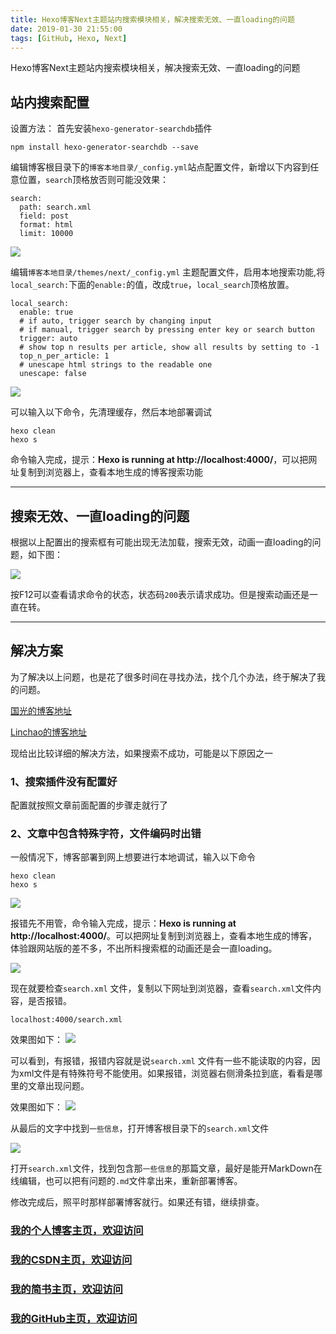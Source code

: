 ```yaml
---
title: Hexo博客Next主题站内搜索模块相关，解决搜索无效、一直loading的问题
date: 2019-01-30 21:55:00
tags: [GitHub, Hexo, Next]
---
```



Hexo博客Next主题站内搜索模块相关，解决搜索无效、一直loading的问题

<!--more-->

## 站内搜索配置
设置方法：
首先安装`hexo-generator-searchdb`插件

```
npm install hexo-generator-searchdb --save
```

编辑博客根目录下的`博客本地目录/_config.yml`站点配置文件，新增以下内容到任意位置，`search`顶格放否则可能没效果：

```
search:
  path: search.xml
  field: post
  format: html
  limit: 10000
```
![](https://img-blog.nos-eastchina1.126.net/blog/hexo_search_config1.png)

编辑`博客本地目录/themes/next/_config.yml` 主题配置文件，启用本地搜索功能,将`local_search:`下面的`enable:`的值，改成`true`，`local_search`顶格放置。

```
local_search:
  enable: true
  # if auto, trigger search by changing input
  # if manual, trigger search by pressing enter key or search button
  trigger: auto
  # show top n results per article, show all results by setting to -1
  top_n_per_article: 1
  # unescape html strings to the readable one
  unescape: false
```
![](https://img-blog.nos-eastchina1.126.net/blog/hexo_search_config2.png)

可以输入以下命令，先清理缓存，然后本地部署调试
```
hexo clean
hexo s
```
命令输入完成，提示：**Hexo is running at http://localhost:4000/**，可以把网址复制到浏览器上，查看本地生成的博客搜索功能

---
## 搜索无效、一直loading的问题

根据以上配置出的搜索框有可能出现无法加载，搜索无效，动画一直loading的问题，如下图：

![](https://img-blog.nos-eastchina1.126.net/blog/hexo_search_loading.png)

按F12可以查看请求命令的状态，状态码`200`表示请求成功。但是搜索动画还是一直在转。

---
## 解决方案
为了解决以上问题，也是花了很多时间在寻找办法，找个几个办法，终于解决了我的问题。

[国光的博客地址](https://www.sqlsec.com/2017/12/hexosearch.html)

[Linchao的博客地址](https://linchao1002.github.io/linchao1002.github.io/2019/01/23/Next%20%E4%B8%BB%E9%A2%98%E6%B7%BB%E5%8A%A0%E7%AB%99%E5%86%85%E6%90%9C%E7%B4%A2%E5%8A%9F%E8%83%BD/)


现给出比较详细的解决方法，如果搜索不成功，可能是以下原因之一

### 1、搜索插件没有配置好

配置就按照文章前面配置的步骤走就行了

### 2、文章中包含特殊字符，文件编码时出错
一般情况下，博客部署到网上想要进行本地调试，输入以下命令
```
hexo clean
hexo s
```

![](https://img-blog.nos-eastchina1.126.net/blog/hhexo_search_local1.png)

报错先不用管，命令输入完成，提示：**Hexo is running at http://localhost:4000/**。可以把网址复制到浏览器上，查看本地生成的博客，体验跟网站版的差不多，不出所料搜索框的动画还是会一直loading。

![](https://img-blog.nos-eastchina1.126.net/blog/hexo_search_loading.png)

现在就要检查`search.xml` 文件，复制以下网址到浏览器，查看`search.xml`文件内容，是否报错。
```
localhost:4000/search.xml
```
效果图如下：
![](https://img-blog.nos-eastchina1.126.net/blog/hexo_search_loading2.png)

可以看到，有报错，报错内容就是说`search.xml` 文件有一些不能读取的内容，因为xml文件是有特殊符号不能使用。如果报错，浏览器右侧滑条拉到底，看看是哪里的文章出现问题。

效果图如下：
![](https://img-blog.nos-eastchina1.126.net/blog/hexo_search_loading3.png)

从最后的文字中找到`一些信息`，打开博客根目录下的`search.xml`文件

![](https://img-blog.nos-eastchina1.126.net/blog/hexo_search_loading4.png)


打开`search.xml`文件，找到包含那`一些信息`的那篇文章，最好是能开MarkDown在线编辑，也可以把有问题的`.md`文件拿出来，重新部署博客。


修改完成后，照平时那样部署博客就行。如果还有错，继续排查。


### [我的个人博客主页，欢迎访问](http://www.aomanhao.top/)
### [我的CSDN主页，欢迎访问](https://blog.csdn.net/Aoman_Hao)
### [我的简书主页，欢迎访问](https://www.jianshu.com/u/4082f682db35)
### [我的GitHub主页，欢迎访问](https://github.com/AomanHao)
